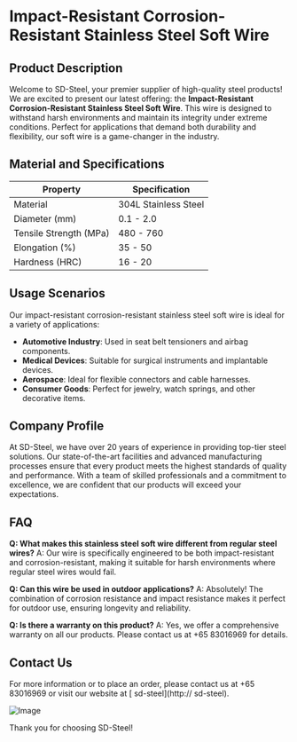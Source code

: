 # Impact-Resistant Corrosion-Resistant Stainless Steel Soft Wire

## Product Description

Welcome to SD-Steel, your premier supplier of high-quality steel products! We are excited to present our latest offering: the **Impact-Resistant Corrosion-Resistant Stainless Steel Soft Wire**. This wire is designed to withstand harsh environments and maintain its integrity under extreme conditions. Perfect for applications that demand both durability and flexibility, our soft wire is a game-changer in the industry.

## Material and Specifications

| Property               | Specification                    |
|------------------------|----------------------------------|
| Material               | 304L Stainless Steel             |
| Diameter (mm)          | 0.1 - 2.0                        |
| Tensile Strength (MPa)| 480 - 760                        |
| Elongation (%)         | 35 - 50                          |
| Hardness (HRC)         | 16 - 20                          |

## Usage Scenarios

Our impact-resistant corrosion-resistant stainless steel soft wire is ideal for a variety of applications:
- **Automotive Industry**: Used in seat belt tensioners and airbag components.
- **Medical Devices**: Suitable for surgical instruments and implantable devices.
- **Aerospace**: Ideal for flexible connectors and cable harnesses.
- **Consumer Goods**: Perfect for jewelry, watch springs, and other decorative items.

## Company Profile

At SD-Steel, we have over 20 years of experience in providing top-tier steel solutions. Our state-of-the-art facilities and advanced manufacturing processes ensure that every product meets the highest standards of quality and performance. With a team of skilled professionals and a commitment to excellence, we are confident that our products will exceed your expectations.

## FAQ

**Q: What makes this stainless steel soft wire different from regular steel wires?**
A: Our wire is specifically engineered to be both impact-resistant and corrosion-resistant, making it suitable for harsh environments where regular steel wires would fail.

**Q: Can this wire be used in outdoor applications?**
A: Absolutely! The combination of corrosion resistance and impact resistance makes it perfect for outdoor use, ensuring longevity and reliability.

**Q: Is there a warranty on this product?**
A: Yes, we offer a comprehensive warranty on all our products. Please contact us at +65 83016969 for details.

## Contact Us

For more information or to place an order, please contact us at +65 83016969 or visit our website at [ sd-steel](http:// sd-steel).

![Image](https://github.com/user-attachments/assets/2567258e-e124-4816-932d-1809bd27ef0b)

Thank you for choosing SD-Steel!